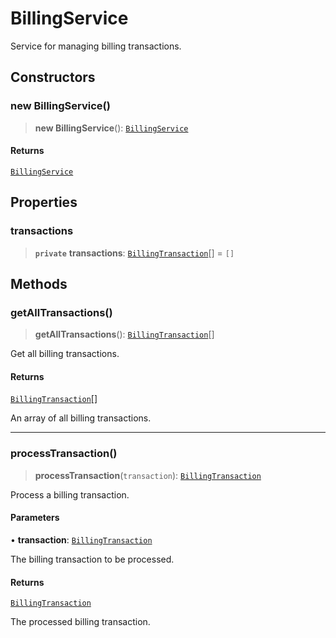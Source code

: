 # BillingService

Service for managing billing transactions.

## Constructors

### new BillingService()

> **new BillingService**(): [`BillingService`](BillingService.md)

#### Returns

[`BillingService`](BillingService.md)

## Properties

### transactions

> **`private`** **transactions**: [`BillingTransaction`](../interfaces/BillingTransaction.md)[] = `[]`

## Methods

### getAllTransactions()

> **getAllTransactions**(): [`BillingTransaction`](../interfaces/BillingTransaction.md)[]

Get all billing transactions.

#### Returns

[`BillingTransaction`](../interfaces/BillingTransaction.md)[]

An array of all billing transactions.

***

### processTransaction()

> **processTransaction**(`transaction`): [`BillingTransaction`](../interfaces/BillingTransaction.md)

Process a billing transaction.

#### Parameters

• **transaction**: [`BillingTransaction`](../interfaces/BillingTransaction.md)

The billing transaction to be processed.

#### Returns

[`BillingTransaction`](../interfaces/BillingTransaction.md)

The processed billing transaction.
